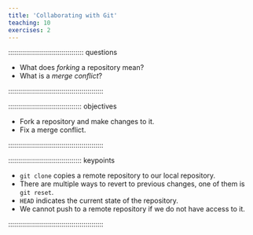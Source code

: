 ```yaml
---
title: 'Collaborating with Git'
teaching: 10
exercises: 2
---
```


:::::::::::::::::::::::::::::::::::::: questions 

- What does *forking* a repository mean?
- What is a *merge conflict*?

::::::::::::::::::::::::::::::::::::::::::::::::

::::::::::::::::::::::::::::::::::::: objectives

- Fork a repository and make changes to it.
- Fix a merge conflict.

::::::::::::::::::::::::::::::::::::::::::::::::


::::::::::::::::::::::::::::::::::::: keypoints 

- `git clone` copies a remote repository to our local repository.
- There are multiple ways to revert to previous changes, one of them is `git reset`.
- `HEAD` indicates the current state of the repository.
- We cannot push to a remote repository if we do not have access to it.

::::::::::::::::::::::::::::::::::::::::::::::::

